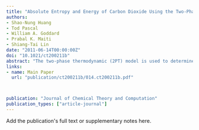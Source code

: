 ```yaml
---
title: "Absolute Entropy and Energy of Carbon Dioxide Using the Two-Phase Thermodynamic Model"
authors:
- Shao-Nung Huang
- Tod Pascal
- William A. Goddard
- Prabal K. Maiti
- Shiang-Tai Lin
date: "2011-06-14T00:00:00Z"
doi: "10.1021/ct200211b"
abstract: "The two-phase thermodynamic (2PT) model is used to determine the absolute entropy and energy of carbon dioxide over a wide range of conditions from molecular dynamics trajectories. The 2PT method determines the thermodynamic properties by applying the proper statistical mechanical partition function to the normal modes of a fluid. The vibrational density of state (DoS), obtained from the Fourier transform of the velocity autocorrelation function, converges quickly, allowing the free energy, entropy, and other thermodynamic properties to be determined from short 20-ps MD trajectories. The anharmonic effects in the vibrations are accounted for by the broadening of the normal modes into bands from sampling the velocities over the trajectory. The low frequency diffusive modes, which lead to finite DoS at zero frequency, are accounted for by considering the DoS as a superposition of gas-phase and solid-phase components (two phases). The analytical decomposition of the DoS allows for an evaluation of properties contributed by different types of molecular motions. We show that this 2PT analysis leads to accurate predictions of entropy and energy of CO2 over a wide range of conditions (from the triple point to the critical point of both the vapor and the liquid phases along the saturation line). This allows the equation of state of CO2 to be determined, which is limited only by the accuracy of the force field. We also validated that the 2PT entropy agrees with that determined from thermodynamic integration, but 2PT requires only a fraction of the time. A complication for CO2 is that its equilibrium configuration is linear, which would have only two rotational modes, but during the dynamics it is never exactly linear, so that there is a third mode from rotational about the axis. In this work, we show how to treat such linear molecules in the 2PT framework."
links:
- name: Main Paper
  url: "publication/ct200211b/014.ct200211b.pdf"



publication: "Journal of Chemical Theory and Computation"
publication_types: ["article-journal"]
---
```


Add the publication's full text or supplementary notes here.
